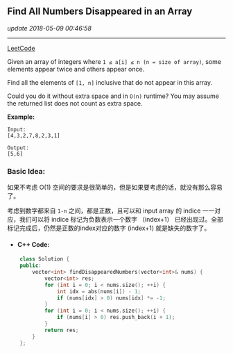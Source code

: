 ## Find All Numbers Disappeared in an Array
_update 2018-05-09 00:46:58_

---
[LeetCode](https://leetcode.com/problems/find-all-numbers-disappeared-in-an-array/description/)

Given an array of integers where `1 ≤ a[i] ≤ n (n = size of array)`, some elements appear twice and others appear once.

Find all the elements of `[1, n]` inclusive that do not appear in this array.

Could you do it without extra space and in `O(n)` runtime? You may assume the returned list does not count as extra space.

**Example:**

    Input:
    [4,3,2,7,8,2,3,1]
    
    Output:
    [5,6]
    
### Basic Idea:
如果不考虑 O(1) 空间的要求是很简单的，但是如果要考虑的话，就没有那么容易了。

考虑到数字都来自 `1-n` 之间，都是正数，且可以和 input array 的 indice 一一对应，我们可以将 indice 标记为负数表示一个数字 （index+1） 已经出现过。全部标记完成后，仍然是正数的index对应的数字 (index+1) 就是缺失的数字了。

* #### C++ Code:
```cpp
    class Solution {
    public:
        vector<int> findDisappearedNumbers(vector<int>& nums) {
            vector<int> res;
            for (int i = 0; i < nums.size(); ++i) {
                int idx = abs(nums[i]) - 1;
                if (nums[idx] > 0) nums[idx] *= -1;
            }
            for (int i = 0; i < nums.size(); ++i) {
                if (nums[i] > 0) res.push_back(i + 1);
            }
            return res;
        }
    };
```